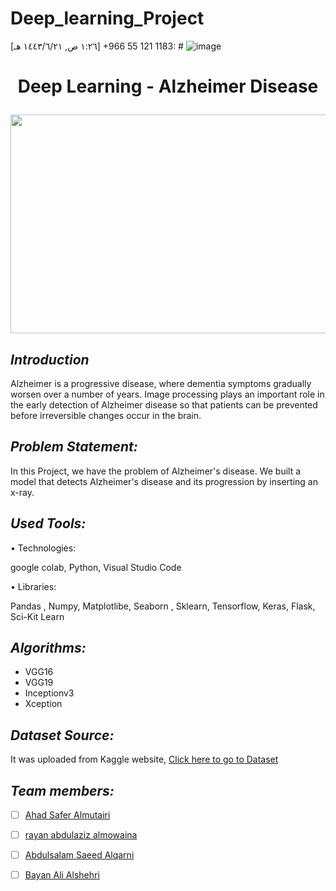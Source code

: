 # Deep_learning_Project
[١:٢٦ ص, ٢١‏/٦‏/١٤٤٣ هـ] ⁦+966 55 121 1183⁩: # ![image](https://user-images.githubusercontent.com/93194522/150690439-c52897f1-3e8c-4d9f-9d04-7fd85c4e6a52.png)

# <p  align="center">  Deep Learning - Alzheimer Disease </p>

 <p align="center" width="100%">
    <img  width="600" height="350" src="https://www.bing.com/th/id/OIP.d2XQMOmG0dLf4Xq24aMhvQHaFC?pid=ImgDet&rs=1">
</p>

## *Introduction*

Alzheimer is a progressive disease, where dementia symptoms gradually worsen
over a number of years. Image processing plays an important role in the early detection of Alzheimer disease so that patients
can be prevented before irreversible changes occur in the brain. 

## *Problem Statement:*

In this Project, we have the problem of Alzheimer's disease. We built
a model that detects Alzheimer's disease and its progression by
inserting an x-ray.


## *Used Tools:*

• Technologies:

google colab, Python, Visual Studio Code

• Libraries:

Pandas , Numpy, Matplotlibe, Seaborn , Sklearn, Tensorflow, Keras, Flask, Sci-Kit Learn 
                 
## *Algorithms:*

 - VGG16
 - VGG19
 - Inceptionv3
 - Xception

## *Dataset Source:*
  It was uploaded from Kaggle website, [Click here to go to Dataset](https://www.kaggle.com/gautamgc75/alzheimer-detect-1/data)
## *Team members:*
 - [ ] [Ahad Safer Almutairi](https://github.com/Ahad1996)

 - [ ] [rayan abdulaziz almowaina](https://github.com/rayanabdulaziz)

 - [ ]  [Abdulsalam Saeed Alqarni](https://github.com/AbdulsalamAlqrni)

 - [ ]  [Bayan Ali Alshehri](https://github.com/bl2022)
